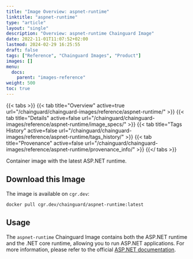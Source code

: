 ```yaml
---
title: "Image Overview: aspnet-runtime"
linktitle: "aspnet-runtime"
type: "article"
layout: "single"
description: "Overview: aspnet-runtime Chainguard Image"
date: 2022-11-01T11:07:52+02:00
lastmod: 2024-02-29 16:25:55
draft: false
tags: ["Reference", "Chainguard Images", "Product"]
images: []
menu: 
  docs: 
    parent: "images-reference"
weight: 500
toc: true
---
```


{{< tabs >}}
{{< tab title="Overview" active=true url="/chainguard/chainguard-images/reference/aspnet-runtime/" >}}
{{< tab title="Details" active=false url="/chainguard/chainguard-images/reference/aspnet-runtime/image_specs/" >}}
{{< tab title="Tags History" active=false url="/chainguard/chainguard-images/reference/aspnet-runtime/tags_history/" >}}
{{< tab title="Provenance" active=false url="/chainguard/chainguard-images/reference/aspnet-runtime/provenance_info/" >}}
{{</ tabs >}}



<!--overview:start-->
Container image with the latest ASP.NET runtime.
<!--overview:end-->

<!--getting:start-->
## Download this Image
The image is available on `cgr.dev`:

```
docker pull cgr.dev/chainguard/aspnet-runtime:latest
```
<!--getting:end-->

<!--body:start-->
## Usage

The `aspnet-runtime` Chainguard Image contains both the ASP.NET runtime and the .NET core runtime, allowing you to run ASP.NET applications. For more information, please refer to the official [ASP.NET documentation](https://learn.microsoft.com/en-us/aspnet/core/?view=aspnetcore-8.0).
<!--body:end-->

